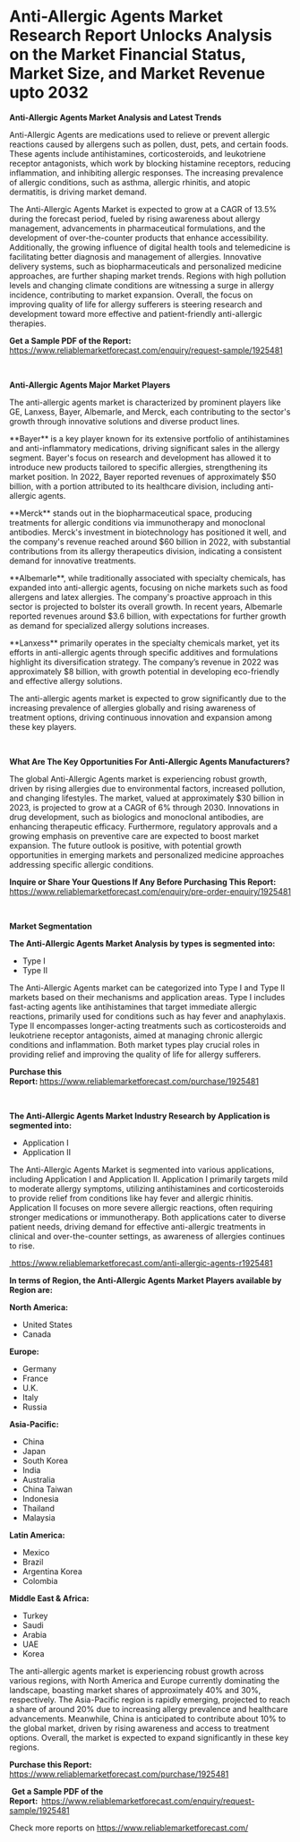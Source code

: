 <p><h1>Anti-Allergic Agents Market Research Report Unlocks Analysis on the Market Financial Status, Market Size, and Market Revenue upto 2032</h1></p><p><strong>Anti-Allergic Agents Market Analysis and Latest Trends</strong></p>
<p><p>Anti-Allergic Agents are medications used to relieve or prevent allergic reactions caused by allergens such as pollen, dust, pets, and certain foods. These agents include antihistamines, corticosteroids, and leukotriene receptor antagonists, which work by blocking histamine receptors, reducing inflammation, and inhibiting allergic responses. The increasing prevalence of allergic conditions, such as asthma, allergic rhinitis, and atopic dermatitis, is driving market demand. </p><p>The Anti-Allergic Agents Market is expected to grow at a CAGR of 13.5% during the forecast period, fueled by rising awareness about allergy management, advancements in pharmaceutical formulations, and the development of over-the-counter products that enhance accessibility. Additionally, the growing influence of digital health tools and telemedicine is facilitating better diagnosis and management of allergies. Innovative delivery systems, such as biopharmaceuticals and personalized medicine approaches, are further shaping market trends. Regions with high pollution levels and changing climate conditions are witnessing a surge in allergy incidence, contributing to market expansion. Overall, the focus on improving quality of life for allergy sufferers is steering research and development toward more effective and patient-friendly anti-allergic therapies.</p></p>
<p><strong>Get a Sample PDF of the Report:&nbsp;</strong> <a href="https://www.reliablemarketforecast.com/enquiry/request-sample/1925481?utm_campaign=2778&utm_medium=2&utm_source=Github&utm_content=ia&utm_term=28032025&utm_id=anti-allergic-agents">https://www.reliablemarketforecast.com/enquiry/request-sample/1925481</a></p>
<p>&nbsp;</p>
<p><strong>Anti-Allergic Agents Major Market Players</strong></p>
<p><p>The anti-allergic agents market is characterized by prominent players like GE, Lanxess, Bayer, Albemarle, and Merck, each contributing to the sector's growth through innovative solutions and diverse product lines.</p><p>**Bayer** is a key player known for its extensive portfolio of antihistamines and anti-inflammatory medications, driving significant sales in the allergy segment. Bayer's focus on research and development has allowed it to introduce new products tailored to specific allergies, strengthening its market position. In 2022, Bayer reported revenues of approximately $50 billion, with a portion attributed to its healthcare division, including anti-allergic agents.</p><p>**Merck** stands out in the biopharmaceutical space, producing treatments for allergic conditions via immunotherapy and monoclonal antibodies. Merck's investment in biotechnology has positioned it well, and the company's revenue reached around $60 billion in 2022, with substantial contributions from its allergy therapeutics division, indicating a consistent demand for innovative treatments.</p><p>**Albemarle**, while traditionally associated with specialty chemicals, has expanded into anti-allergic agents, focusing on niche markets such as food allergens and latex allergies. The company's proactive approach in this sector is projected to bolster its overall growth. In recent years, Albemarle reported revenues around $3.6 billion, with expectations for further growth as demand for specialized allergy solutions increases.</p><p>**Lanxess** primarily operates in the specialty chemicals market, yet its efforts in anti-allergic agents through specific additives and formulations highlight its diversification strategy. The company’s revenue in 2022 was approximately $8 billion, with growth potential in developing eco-friendly and effective allergy solutions.</p><p>The anti-allergic agents market is expected to grow significantly due to the increasing prevalence of allergies globally and rising awareness of treatment options, driving continuous innovation and expansion among these key players.</p></p>
<p>&nbsp;</p>
<p><strong>What Are The Key Opportunities For Anti-Allergic Agents Manufacturers?</strong></p>
<p><p>The global Anti-Allergic Agents market is experiencing robust growth, driven by rising allergies due to environmental factors, increased pollution, and changing lifestyles. The market, valued at approximately $30 billion in 2023, is projected to grow at a CAGR of 6% through 2030. Innovations in drug development, such as biologics and monoclonal antibodies, are enhancing therapeutic efficacy. Furthermore, regulatory approvals and a growing emphasis on preventive care are expected to boost market expansion. The future outlook is positive, with potential growth opportunities in emerging markets and personalized medicine approaches addressing specific allergic conditions.</p></p>
<p><strong>Inquire or Share Your Questions If Any Before Purchasing This Report:</strong> <a href="https://www.reliablemarketforecast.com/enquiry/pre-order-enquiry/1925481?utm_campaign=2778&utm_medium=2&utm_source=Github&utm_content=ia&utm_term=28032025&utm_id=anti-allergic-agents">https://www.reliablemarketforecast.com/enquiry/pre-order-enquiry/1925481</a></p>
<p>&nbsp;</p>
<p><strong>Market Segmentation</strong></p>
<p><strong>The Anti-Allergic Agents Market Analysis by types is segmented into:</strong></p>
<p><ul><li>Type I</li><li>Type II</li></ul></p>
<p><p>The Anti-Allergic Agents market can be categorized into Type I and Type II markets based on their mechanisms and application areas. Type I includes fast-acting agents like antihistamines that target immediate allergic reactions, primarily used for conditions such as hay fever and anaphylaxis. Type II encompasses longer-acting treatments such as corticosteroids and leukotriene receptor antagonists, aimed at managing chronic allergic conditions and inflammation. Both market types play crucial roles in providing relief and improving the quality of life for allergy sufferers.</p></p>
<p><strong>Purchase this Report:&nbsp;</strong><a href="https://www.reliablemarketforecast.com/purchase/1925481?utm_campaign=2778&utm_medium=2&utm_source=Github&utm_content=ia&utm_term=28032025&utm_id=anti-allergic-agents">https://www.reliablemarketforecast.com/purchase/1925481</a></p>
<p>&nbsp;</p>
<p><strong>The Anti-Allergic Agents Market Industry Research by Application is segmented into:</strong></p>
<p><ul><li>Application I</li><li>Application II</li></ul></p>
<p><p>The Anti-Allergic Agents Market is segmented into various applications, including Application I and Application II. Application I primarily targets mild to moderate allergy symptoms, utilizing antihistamines and corticosteroids to provide relief from conditions like hay fever and allergic rhinitis. Application II focuses on more severe allergic reactions, often requiring stronger medications or immunotherapy. Both applications cater to diverse patient needs, driving demand for effective anti-allergic treatments in clinical and over-the-counter settings, as awareness of allergies continues to rise.</p></p>
<p><a href="https://www.reliablemarketforecast.com/anti-allergic-agents-r1925481?utm_campaign=2778&utm_medium=2&utm_source=Github&utm_content=ia&utm_term=28032025&utm_id=anti-allergic-agents">&nbsp;https://www.reliablemarketforecast.com/anti-allergic-agents-r1925481</a></p>
<p><strong>In terms of Region, the Anti-Allergic Agents Market Players available by Region are:</strong></p>
<p>
    <p> <strong> North America: </strong>
        <ul>
            <li>United States</li>
            <li>Canada</li>
        </ul>
        </p> 
    <p> <strong> Europe: </strong>
        <ul>
            <li>Germany</li>
            <li>France</li>
            <li>U.K.</li>
            <li>Italy</li>
            <li>Russia</li>
        </ul>
        </p> 
    <p> <strong> Asia-Pacific: </strong>
        <ul>
            <li>China</li>
            <li>Japan</li>
            <li>South Korea</li>
            <li>India</li>
            <li>Australia</li>
            <li>China Taiwan</li>
            <li>Indonesia</li>
            <li>Thailand</li>
            <li>Malaysia</li>
        </ul>
        </p> 
    <p> <strong> Latin America: </strong>
        <ul>
            <li>Mexico</li>
            <li>Brazil</li>
            <li>Argentina Korea</li>
            <li>Colombia</li>
        </ul>
        </p> 
    <p> <strong> Middle East & Africa: </strong>
        <ul>
            <li>Turkey</li>
            <li>Saudi</li>
            <li>Arabia</li>
            <li>UAE</li>
            <li>Korea</li>
        </ul>
    </p>
    </p>
<p><p>The anti-allergic agents market is experiencing robust growth across various regions, with North America and Europe currently dominating the landscape, boasting market shares of approximately 40% and 30%, respectively. The Asia-Pacific region is rapidly emerging, projected to reach a share of around 20% due to increasing allergy prevalence and healthcare advancements. Meanwhile, China is anticipated to contribute about 10% to the global market, driven by rising awareness and access to treatment options. Overall, the market is expected to expand significantly in these key regions.</p></p>
<p><strong>Purchase this Report: </strong><a href="https://www.reliablemarketforecast.com/purchase/1925481?utm_campaign=2778&utm_medium=2&utm_source=Github&utm_content=ia&utm_term=28032025&utm_id=anti-allergic-agents">https://www.reliablemarketforecast.com/purchase/1925481</a></p>
<p>&nbsp;<strong>Get a Sample PDF of the Report:&nbsp;&nbsp;</strong><a href="https://www.reliablemarketforecast.com/enquiry/request-sample/1925481?utm_campaign=2778&utm_medium=2&utm_source=Github&utm_content=ia&utm_term=28032025&utm_id=anti-allergic-agents">https://www.reliablemarketforecast.com/enquiry/request-sample/1925481</a></p>
<p><strong></strong></p>
<p>Check more reports on <a href="https://www.reliablemarketforecast.com/?utm_campaign=2778&utm_medium=2&utm_source=Github&utm_content=ia&utm_term=28032025&utm_id=anti-allergic-agents">https://www.reliablemarketforecast.com/</a></p>